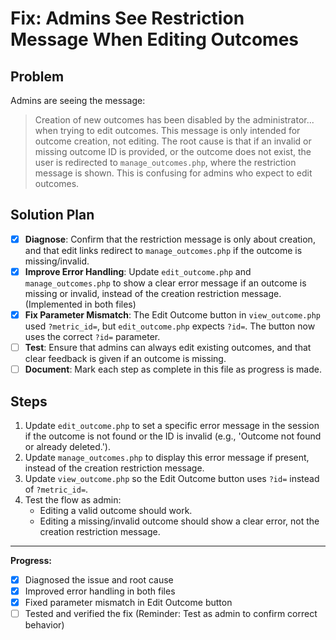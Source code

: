 # Fix: Admins See Restriction Message When Editing Outcomes

## Problem

Admins are seeing the message:

> Creation of new outcomes has been disabled by the administrator...
> when trying to edit outcomes. This message is only intended for outcome creation, not editing. The root cause is that if an invalid or missing outcome ID is provided, or the outcome does not exist, the user is redirected to `manage_outcomes.php`, where the restriction message is shown. This is confusing for admins who expect to edit outcomes.

## Solution Plan

- [x] **Diagnose**: Confirm that the restriction message is only about creation, and that edit links redirect to `manage_outcomes.php` if the outcome is missing/invalid.
- [x] **Improve Error Handling**: Update `edit_outcome.php` and `manage_outcomes.php` to show a clear error message if an outcome is missing or invalid, instead of the creation restriction message. (Implemented in both files)
- [x] **Fix Parameter Mismatch**: The Edit Outcome button in `view_outcome.php` used `?metric_id=`, but `edit_outcome.php` expects `?id=`. The button now uses the correct `?id=` parameter.
- [ ] **Test**: Ensure that admins can always edit existing outcomes, and that clear feedback is given if an outcome is missing.
- [ ] **Document**: Mark each step as complete in this file as progress is made.

## Steps

1. Update `edit_outcome.php` to set a specific error message in the session if the outcome is not found or the ID is invalid (e.g., 'Outcome not found or already deleted.').
2. Update `manage_outcomes.php` to display this error message if present, instead of the creation restriction message.
3. Update `view_outcome.php` so the Edit Outcome button uses `?id=` instead of `?metric_id=`.
4. Test the flow as admin:
   - Editing a valid outcome should work.
   - Editing a missing/invalid outcome should show a clear error, not the creation restriction message.

---

**Progress:**

- [x] Diagnosed the issue and root cause
- [x] Improved error handling in both files
- [x] Fixed parameter mismatch in Edit Outcome button
- [ ] Tested and verified the fix (Reminder: Test as admin to confirm correct behavior)
